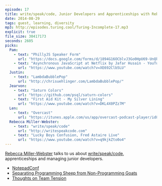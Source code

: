 ```yaml
---
episode: 17
title: write/speak/code, Junior Developers and Apprenticeships with Rebecca Miller-Webster
date: 2014-08-29
tags: guest, learning, diversity
mp3: http://episodes.turing.cool/Turing-Incomplete-17.mp3
explicit: true
file_size: 30417173
seconds: 2605
picks:
  Pam:
    - text: "PhillyJS Speaker Form"
      url: "https://docs.google.com/forms/d/1894G16OCblvJ3Go0HpU69-UnQkET3nZeHv7H8dA7sVg/viewform"
    - text: "Asynchronous JavaScript at Netflix by Jafar Husain - YouTube"
      url: "https://www.youtube.com/watch?v=XE692Clb5LU"
  Justin:
    - text: "LambdaBubblePop"
      url: "http://chrisuehlinger.com/LambdaBubblePop/"
  Jearvon:
    - text: "Saturn Colors"
      url: "https://github.com/psql/saturn-colors"
    - text: "First Aid Kit - My Silver Lining"
      url: "https://www.youtube.com/watch?v=DKL4X0PZz7M"
  Len:
    - text: "Overcast"
      url: "https://itunes.apple.com/us/app/overcast-podcast-player/id888422857?mt=8"
  Rebecca Miller-Webster:
    - text: "write/speak/code"
      url: "http://writespeakcode.com"
    - text: "Lucky Boys Confusion, Fred Astaire Live"
      url: "https://www.youtube.com/watch?v=q9kjkZto0o4"
---
```

[Rebecca Miller-Webster](http://rebeccamiller-webster.com) talks to us about [write/speak/code](http://writespeakcode.com), apprenticeships and managing junior developers.

* [NotepadConf](https://www.kickstarter.com/projects/1203633826/notepad-conf)
* [Separating Programming Sheep from Non-Programming Goats](http://blog.codinghorror.com/separating-programming-sheep-from-non-programming-goats/)
* [Thoughts on Team Tension](http://www.rebeccamiller-webster.com/2014/08/thoughts-on-team-tension/)
